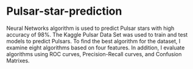 # Pulsar-star-prediction
Neural Networks algorithm is used to predict Pulsar stars with high accuracy of 98%. The Kaggle Pulsar Data Set was used to train and test models to predict Pulsars. To find the best algorithm for the dataset, I examine eight algorithms based on four features. In addition, I evaluate algorithms using ROC curves, Precision-Recall curves, and Confusion Matrixes.


